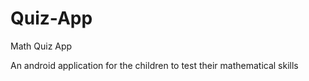 # Quiz-App
Math Quiz App

An android application for the children to test their mathematical skills
